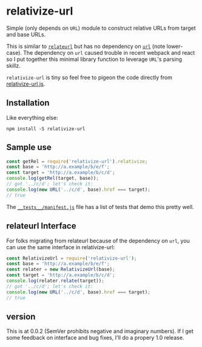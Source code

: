 # relativize-url
Simple (only depends on `URL`) module to construct relative URLs from target and base URLs.

This is similar to [`relateurl`](https://www.npmjs.com/package/relateurl) but has no dependency on [`url`](https://www.npmjs.com/package/url) (note lower-case). The dependency on `url` caused trouble in recent webpack and react so I put together this minimal library function to leverage `URL`'s parsing skillz.

`relativize-url` is tiny so feel free to pigeon the code directly from [relativize-url.js](https://github.com/ericprud/relativize-url/blob/main/relativize-url.js).

## Installation

Like everything else:

``` shell
npm install -S relativize-url
```

## Sample use

``` js
const getRel = require('relativize-url').relativize;
const base = 'http://a.example/b/e/f';
const target = 'http://a.example/b/c/d';
console.log(getRel(target, base));
// got '../c/d'; let's check it:
console.log(new URL('../c/d', base).href === target);
// true
```

The [`__tests__/manifest.js`](https://github.com/ericprud/relativize-url/blob/main/__tests__/manifest.js) file has a list of tests that demo this pretty well.

## relateurl Interface

For folks migrating from relateurl because of the dependency on `url`, you can use the same interface in relativize-url:

```js
const RelativizeUrl = require('relativize-url');
const base = 'http://a.example/b/e/f';
const relater = new RelativizeUrl(base);
const target = 'http://a.example/b/c/d';
console.log(relater.relate(target));
// got '../c/d'; let's check it:
console.log(new URL('../c/d', base).href === target);
// true
```

## version

This is at 0.0.2 (SemVer prohibits negative and imaginary numbers). If I get some feedback on interface and bug fixes, I'll do a propery 1.0 release.
